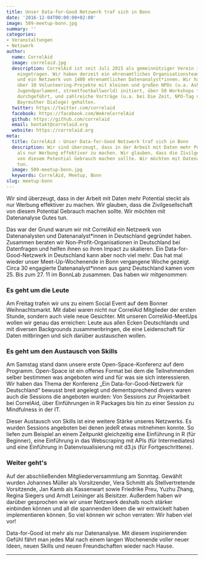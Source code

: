 ```yaml
---
title: Unser Data-for-Good Netzwerk traf sich in Bonn
date: '2016-12-04T00:00:00+02:00'
image: 509-meetup-bonn.jpg
summary: ''
categories:
- Veranstaltungen
- Netzwerk
author:
  name: CorrelAid
  image: correlaid.jpg
  description: CorrelAid ist seit Juli 2015 als gemeinnütziger Verein in Konstanz
    eingetragen. Wir haben derzeit ein ehrenamtliches Organisationsteam aus 15 Leuten
    und ein Netzwerk von 1400 ehrenamtlichen Datenanalyst*innen. Wir haben bereits
    über 10 Volunteering-Projekte mit kleinen und großen NPOs (u.a. Ashoka, europäisches
    Jugendparlament, streetfootballworld) initiert, über 50 Workshops für Datenanalyst*innen
    durchgeführt, und zahlreiche Vorträge (u.a. bei Die Zeit, NPO-Tag von Microsoft,
    Bayreuther Dialoge) gehalten.
  twitter: https://twitter.com/correlaid
  facebook: https://facebook.com/WeAreCorrelAid
  github: https://github.com/correlaid
  email: kontakt@correlaid.org
  website: https://correlaid.org
meta:
  title: CorrelAid - Unser Data-for-Good Netzwerk traf sich in Bonn
  description: Wir sind überzeugt, dass in der Arbeit mit Daten mehr Potential steckt
    als nur Werbung effektiver zu machen. Wir glauben, dass die Zivilgesellschaft
    von diesem Potential Gebrauch machen sollte. Wir möchten mit Datenanalyse Gutes
    tun.
  image: 509-meetup-bonn.jpg
  keywords: CorrelAid, Meetup, Bonn
slug: meetup-bonn
---
```


Wir sind überzeugt, dass in der Arbeit mit Daten mehr Potential steckt
als nur Werbung effektiver zu machen. Wir glauben, dass die
Zivilgesellschaft von diesem Potential Gebrauch machen sollte. Wir
möchten mit Datenanalyse Gutes tun.

Das war der Grund warum wir mit CorrelAid ein Netzwerk von
Datenanalysten und Datenanalyst\*innen in Deutschland gegründet haben.
Zusammen beraten wir Non-Profit-Organisationen in Deutschland bei
Datenfragen und helfen ihnen so ihren Impact zu skalieren. Ein
Data-for-Good-Netzwerk in Deutschland kann aber noch viel mehr. Das hat
mal wieder unser Meet-Up-Wochenende in Bonn vergangene Woche gezeigt.
Circa 30 engagierte Datenanalyst\*innen aus ganz Deutschland kamen vom 25.
Bis zum 27. 11 im BonnLab zusammen. Das haben wir mitgenommen:


### Es geht um die Leute

Am Freitag trafen wir uns zu einem Social Event auf dem Bonner
Weihnachtsmarkt. Mit dabei waren nicht nur CorrelAid Mitglieder der
ersten Stunde, sondern auch viele neue Gesichter. Mit unseren
CorrelAid-MeetUps wollen wir genau das erreichen: Leute aus allen Ecken
Deutschlands und mit diversen Backgrounds zusammenbringen, die eine
Leidenschaft für Daten mitbringen und sich darüber austauschen wollen.


### Es geht um den Austausch von Skills

Am Samstag stand dann unsere erste Open-Space-Konferenz auf dem
Programm. Open-Space ist ein offenes Format bei dem die Teilnehmenden
selber bestimmen was angeboten wird und für was sie sich interessieren.
Wir haben das Thema der Konferenz „Ein Data-for-Good-Netzwerk für
Deutschland“ bewusst breit angelegt und dementsprechend divers waren
auch die Sessions die angeboten wurden: Von Sessions zur Projektarbeit
bei CorrelAid, über Einführungen in R Packages bis hin zu einer Session
zu Mindfulness in der IT.

Dieser Austausch von Skills ist eine weitere Stärke unseres Netzwerks.
Es wurden Sessions angeboten bei denen jedeR etwas mitnehmen konnte. So
liefen zum Beispiel an einem Zeitpunkt gleichzeitig eine Einführung in R
(für Beginner), eine Einführung in das Webscraping mit APIs (für
Intermediates) und eine Einführung in Datenvisualisierung mit d3.js (für
Fortgeschrittene).


### Weiter geht's

Auf der abschließenden Mitgliederversammlung am Sonntag. Gewählt wurden
Johannes Müller als Vorsitzender, Vera Schmitt als Stellvertretende
Vorsitzende, Jan Kamb als Kassenwart sowie Friedrike Preu, Yuzhu Zhang,
Regina Siegers und Arndt Leininger als Beisitzer. Außerdem haben wir
darüber gesprochen wie wir unser Netzwerk deshalb noch stärker einbinden
können und all die spannenden Ideen die wir entwickelt haben
implementieren können. So viel können wir schon verraten: Wir haben viel
vor!

Data-for-Good ist mehr als nur Datenanalyse. Mit diesem inspirierenden
Gefühl fährt man jedes Mal nach einem langen Wochenende voller neuer
Ideen, neuen Skills und neuen Freundschaften wieder nach Hause.

------------------------------------------------------------------------




